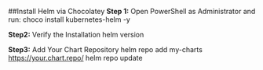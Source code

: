  ##Install Helm via Chocolatey
**Step 1:**
Open PowerShell as Administrator and run:  choco install kubernetes-helm -y

**Step2:**  Verify the Installation
helm version

**Step3:**  Add Your Chart Repository
helm repo add my-charts https://your.chart.repo/
helm repo update
